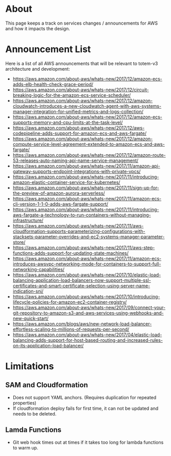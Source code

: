 # About
This page keeps a track on services changes / announcements for AWS and how it impacts the design.

# Announcement List
Here is a list of all AWS announcements that will be relevant to totem-v3 architecture and development: 

- https://aws.amazon.com/about-aws/whats-new/2017/12/amazon-ecs-adds-elb-health-check-grace-period/
- https://aws.amazon.com/about-aws/whats-new/2017/12/circuit-breaking-logic-for-the-amazon-ecs-service-scheduler/
- https://aws.amazon.com/about-aws/whats-new/2017/12/amazon-cloudwatch-introduces-a-new-cloudwatch-agent-with-aws-systems-manager-integration-for-unified-metrics-and-logs-collection/
- https://aws.amazon.com/about-aws/whats-new/2017/12/amazon-ecs-supports-memory-and-cpu-limits-at-the-task-level/
- https://aws.amazon.com/about-aws/whats-new/2017/12/aws-codepipeline-adds-support-for-amazon-ecs-and-aws-fargate/
- https://aws.amazon.com/about-aws/whats-new/2017/12/amazon-compute-service-level-agreement-extended-to-amazon-ecs-and-aws-fargate/
- https://aws.amazon.com/about-aws/whats-new/2017/12/amazon-route-53-releases-auto-naming-api-name-service-management/
- https://aws.amazon.com/about-aws/whats-new/2017/11/amazon-api-gateway-supports-endpoint-integrations-with-private-vpcs/
- https://aws.amazon.com/about-aws/whats-new/2017/11/introducing-amazon-elastic-container-service-for-kubernetes/
- https://aws.amazon.com/about-aws/whats-new/2017/11/sign-up-for-the-preview-of-amazon-aurora-serverless/
- https://aws.amazon.com/about-aws/whats-new/2017/11/amazon-ecs-cli-version-1-1-0-adds-aws-fargate-support/
- https://aws.amazon.com/about-aws/whats-new/2017/11/introducing-aws-fargate-a-technology-to-run-containers-without-managing-infrastructure/
- https://aws.amazon.com/about-aws/whats-new/2017/11/aws-cloudformation-supports-parameterizing-configurations-with-stacksets-parameter-overrides-and-ec2-systems-manager-parameter-store/
- https://aws.amazon.com/about-aws/whats-new/2017/11/aws-step-functions-adds-support-for-updating-state-machines/
- https://aws.amazon.com/about-aws/whats-new/2017/11/amazon-ecs-introduces-awsvpc-networking-mode-for-containers-to-support-full-networking-capabilities/
- https://aws.amazon.com/about-aws/whats-new/2017/10/elastic-load-balancing-application-load-balancers-now-support-multiple-ssl-certificates-and-smart-certificate-selection-using-server-name-indication-sni/
- https://aws.amazon.com/about-aws/whats-new/2017/10/introducing-lifecycle-policies-for-amazon-ec2-container-registry/
- https://aws.amazon.com/about-aws/whats-new/2017/09/connect-your-git-repository-to-amazon-s3-and-aws-services-using-webhooks-and-new-quick-start/
- https://aws.amazon.com/blogs/aws/new-network-load-balancer-effortless-scaling-to-millions-of-requests-per-second/
- https://aws.amazon.com/about-aws/whats-new/2017/04/elastic-load-balancing-adds-support-for-host-based-routing-and-increased-rules-on-its-application-load-balancer/

# Limitations

## SAM and Cloudformation
- Does not support YAML anchors. (Requires duplication for repeated properties)
- If cloudformation deploy fails for first time, it can not be updated and needs to be deleted.

## Lamda Functions
- Git web hook times out at times if it takes too long for lambda functions to warm up.
